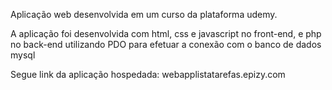 Aplicação web desenvolvida em um curso da plataforma udemy.

A aplicação foi desenvolvida com html, css e javascript no front-end, e php no back-end utilizando PDO para efetuar a conexão com o banco de dados mysql

Segue link da aplicação hospedada: webapplistatarefas.epizy.com